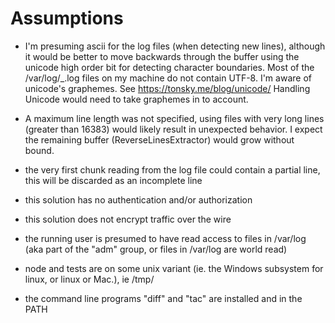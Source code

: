 # Assumptions

- I'm presuming ascii for the log files (when detecting new lines),
  although it would be better to move backwards through the buffer
  using the unicode high order bit for detecting character
  boundaries. Most of the /var/log/\_.log files on my machine do not
  contain UTF-8. I'm aware of unicode's graphemes. See
  https://tonsky.me/blog/unicode/ Handling Unicode would need to
  take graphemes in to account.

- A maximum line length was not specified, using files with very long
  lines (greater than 16383) would likely result in unexpected
  behavior. I expect the remaining buffer (ReverseLinesExtractor)
  would grow without bound.

- the very first chunk reading from the log file could contain a
  partial line, this will be discarded as an incomplete line

- this solution has no authentication and/or authorization

- this solution does not encrypt traffic over the wire

- the running user is presumed to have read access to files in
  /var/log (aka part of the "adm" group, or files in /var/log are
  world read)

- node and tests are on some unix variant (ie. the Windows subsystem
  for linux, or linux or Mac.), ie /tmp/
- the command line programs "diff" and "tac" are installed and in the
  PATH
